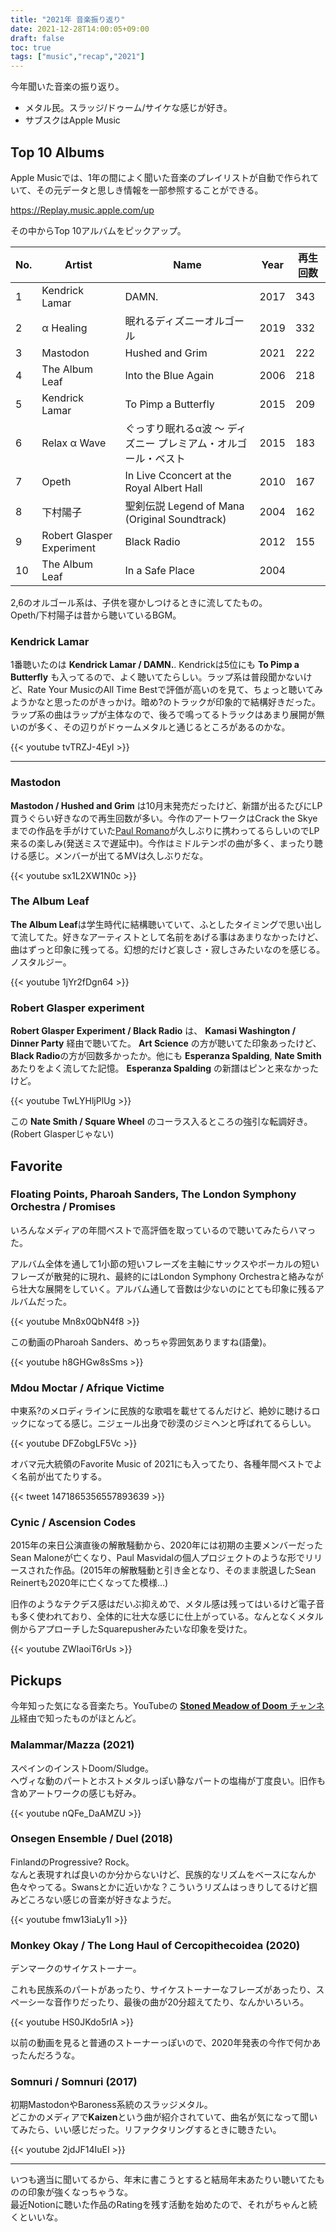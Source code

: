 ```yaml
---
title: "2021年 音楽振り返り"
date: 2021-12-28T14:00:05+09:00
draft: false
toc: true
tags: ["music","recap","2021"]
---
```


今年聞いた音楽の振り返り。

* メタル民。スラッジ/ドゥーム/サイケな感じが好き。
* サブスクはApple Music

## Top 10 Albums

Apple Musicでは、1年の間によく聞いた音楽のプレイリストが自動で作られていて、その元データと思しき情報を一部参照することができる。

https://Replay.music.apple.com/up

その中からTop 10アルバムをピックアップ。

| No. | Artist | Name | Year | 再生回数 |
| --- | --- | --- | --- | --- |
| 1 | Kendrick Lamar | DAMN. | 2017 | 343 |
| 2 | α Healing | 眠れるディズニーオルゴール | 2019 | 332 |
| 3 | Mastodon | Hushed and Grim | 2021 | 222 |
| 4 | The Album Leaf | Into the Blue Again | 2006 | 218 |
| 5 | Kendrick Lamar | To Pimp a Butterfly | 2015 | 209 |
| 6 | Relax α Wave | ぐっすり眠れるα波 〜 ディズニー プレミアム・オルゴール・ベスト | 2015 | 183 |
| 7 | Opeth | In Live Cconcert at the Royal Albert Hall | 2010 | 167 |
| 8 | 下村陽子 | 聖剣伝説 Legend of Mana (Original Soundtrack) | 2004 | 162 |
| 9 | Robert Glasper Experiment | Black Radio | 2012 | 155 |
| 10 | The Album Leaf | In a Safe Place | 2004 |  |

2,6のオルゴール系は、子供を寝かしつけるときに流してたもの。  
Opeth/下村陽子は昔から聴いているBGM。  


### Kendrick Lamar
1番聴いたのは **Kendrick Lamar / DAMN.**. Kendrickは5位にも **To Pimp a Butterfly** も入ってるので、よく聴いてたらしい。ラップ系は普段聞かないけど、Rate Your MusicのAll Time Bestで評価が高いのを見て、ちょっと聴いてみようかなと思ったのがきっかけ。暗め?のトラックが印象的で結構好きだった。ラップ系の曲はラップが主体なので、後ろで鳴ってるトラックはあまり展開が無いのが多く、その辺りがドゥームメタルと通じるところがあるのかな。

{{< youtube tvTRZJ-4EyI >}}

--- 


### Mastodon

**Mastodon / Hushed and Grim** は10月末発売だったけど、新譜が出るたびにLP買うぐらい好きなので再生回数が多い。今作のアートワークはCrack the Skyeまでの作品を手がけていた[Paul Romano](https://www.workhardened.com/)が久しぶりに携わってるらしいのでLP来るの楽しみ(発送ミスで遅延中)。今作はミドルテンポの曲が多く、まったり聴ける感じ。メンバーが出てるMVは久しぶりだな。

{{< youtube sx1L2XW1N0c >}}

### The Album Leaf

**The Album Leaf**は学生時代に結構聴いていて、ふとしたタイミングで思い出して流してた。好きなアーティストとして名前をあげる事はあまりなかったけど、曲はずっと印象に残ってる。幻想的だけど哀しさ・寂しさみたいなのを感じる。ノスタルジー。

{{< youtube 1jYr2fDgn64 >}}

### Robert Glasper experiment

**Robert Glasper Experiment / Black Radio** は、 **Kamasi Washington / Dinner Party** 経由で聴いてた。 **Art Science** の方が聴いてた印象あったけど、 **Black Radio**の方が回数多かったか。他にも **Esperanza Spalding**, **Nate Smith** あたりをよく流してた記憶。 **Esperanza Spalding** の新譜はピンと来なかったけど。

{{< youtube TwLYHljPlUg >}}

この **Nate Smith / Square Wheel** のコーラス入るところの強引な転調好き。(Robert Glasperじゃない)

## Favorite

### Floating Points, Pharoah Sanders, The London Symphony Orchestra / Promises

いろんなメディアの年間ベストで高評価を取っているので聴いてみたらハマった。

アルバム全体を通して1小節の短いフレーズを主軸にサックスやボーカルの短いフレーズが散発的に現れ、最終的にはLondon Symphony Orchestraと絡みながら壮大な展開をしていく。アルバム通して音数は少ないのにとても印象に残るアルバムだった。

{{< youtube Mn8x0QbN4f8 >}}

この動画のPharoah Sanders、めっちゃ雰囲気ありますね(語彙)。

{{< youtube h8GHGw8sSms >}}

### Mdou Moctar  / Afrique Victime

中東系?のメロディラインに民族的な歌唱を載せてるんだけど、絶妙に聴けるロックになってる感じ。ニジェール出身で砂漠のジミヘンと呼ばれてるらしい。

{{< youtube DFZobgLF5Vc >}}

オバマ元大統領のFavorite Music of 2021にも入ってたり、各種年間ベストでよく名前が出てたりする。

{{< tweet 1471865356557893639 >}}

### Cynic / Ascension Codes

2015年の来日公演直後の解散騒動から、2020年には初期の主要メンバーだったSean Maloneが亡くなり、Paul Masvidalの個人プロジェクトのような形でリリースされた作品。(2015年の解散騒動と引き金となり、そのまま脱退したSean Reinertも2020年に亡くなってた模様…)

旧作のようなテクデス感はだいぶ抑えめで、メタル感は残ってはいるけど電子音も多く使われており、全体的に壮大な感じに仕上がっている。なんとなくメタル側からアプローチしたSquarepusherみたいな印象を受けた。

{{< youtube ZWIaoiT6rUs >}}

## Pickups

今年知った気になる音楽たち。YouTubeの [**Stoned Meadow of Doom** チャンネル]((https://youtube.com/c/StonedMeadowOfDoom1993))経由で知ったものがほとんど。

### Malammar/Mazza (2021)

スペインのインストDoom/Sludge。  
ヘヴィな動のパートとホストメタルっぽい静なパートの塩梅が丁度良い。旧作も含めアートワークの感じも好み。

{{< youtube nQFe_DaAMZU >}}

### Onsegen Ensemble / Duel (2018)

FinlandのProgressive? Rock。  
なんと表現すれば良いのか分からないけど、民族的なリズムをベースになんか色々やってる。Swansとかに近いかな？こういうリズムはっきりしてるけど掴みどころない感じの音楽が好きなようだ。

{{< youtube fmw13iaLy1I >}}

### Monkey Okay / The Long Haul of Cercopithecoidea (2020)

デンマークのサイケストーナー。

これも民族系のパートがあったり、サイケストーナーなフレーズがあったり、スペーシーな音作りだったり、最後の曲が20分超えてたり、なんかいろいろ。

{{< youtube HS0JKdo5rlA >}}

以前の動画を見ると普通のストーナーっぽいので、2020年発表の今作で何かあったんだろうな。

### Somnuri / Somnuri (2017)

初期MastodonやBaroness系統のスラッジメタル。  
どこかのメディアで**Kaizen**という曲が紹介されていて、曲名が気になって聞いてみたら、いい感じだった。リファクタリングするときに聴きたい。

{{< youtube 2jdJF14IuEI >}}

---

いつも適当に聞いてるから、年末に書こうとすると結局年末あたりい聴いてたものの印象が強くなっちゃうな。  
最近Notionに聴いた作品のRatingを残す活動を始めたので、それがちゃんと続くといいな。
